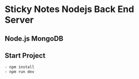 # Sticky Notes Nodejs Back End Server
## Node.js MongoDB

## Start Project
```bash
- npm install
- npm run dev
```